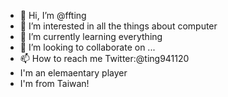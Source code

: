 - 👋 Hi, I’m @ffting
- 👀 I’m interested in all the things about computer
- 🌱 I’m currently learning everything
- 💞️ I’m looking to collaborate on ...
- 📫 How to reach me Twitter:@ting941120
-   I'm an elemaentary player
-   I'm from Taiwan!

<!---
ffting/ffting is a ✨ special ✨ repository because its `README.md` (this file) appears on your GitHub profile.
You can click the Preview link to take a look at your changes.
--->
